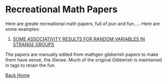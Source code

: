 # Recreational  Math Papers
Here are greate recreational math papers, full of pun and fun.....
Here are some examples:
1. [SOME ASSOCIATIVITY RESULTS FOR RANDOM VARIABLES IN STRANGE GROUPS](<https://github.com/vedek/publications/blob/master/Associativity%20in%20Strange%20Groups.pdf>)


The papers are manually edited from mathgen gibberish papers to make them have sense, the iSense.
Much of the original Gibberish is maintained in <techno-gibberish> tags to retain the fun.

[Back Home](<https://vedek.github.io/publications>)
